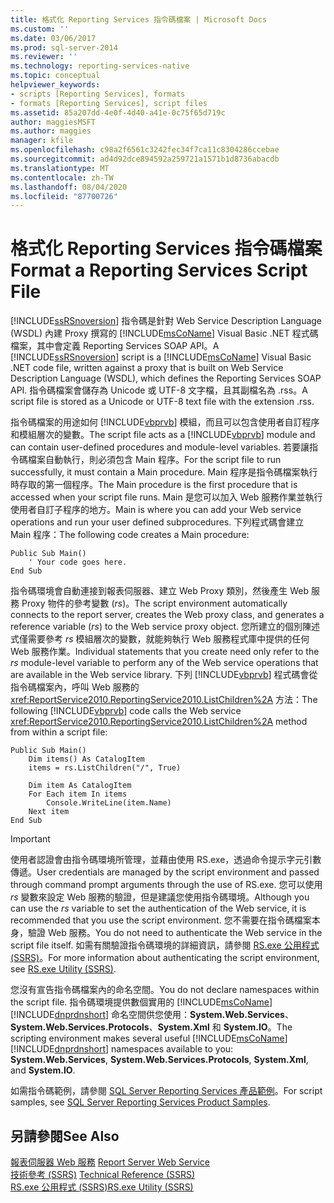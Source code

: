 ```yaml
---
title: 格式化 Reporting Services 指令碼檔案 | Microsoft Docs
ms.custom: ''
ms.date: 03/06/2017
ms.prod: sql-server-2014
ms.reviewer: ''
ms.technology: reporting-services-native
ms.topic: conceptual
helpviewer_keywords:
- scripts [Reporting Services], formats
- formats [Reporting Services], script files
ms.assetid: 85a207dd-4e0f-4d40-a41e-0c75f65d719c
author: maggiesMSFT
ms.author: maggies
manager: kfile
ms.openlocfilehash: c98a2f6561c3242fec34f7ca11c8304286ccebae
ms.sourcegitcommit: ad4d92dce894592a259721a1571b1d8736abacdb
ms.translationtype: MT
ms.contentlocale: zh-TW
ms.lasthandoff: 08/04/2020
ms.locfileid: "87700726"
---
```

# <a name="format-a-reporting-services-script-file"></a><span data-ttu-id="e461b-102">格式化 Reporting Services 指令碼檔案</span><span class="sxs-lookup"><span data-stu-id="e461b-102">Format a Reporting Services Script File</span></span>
  <span data-ttu-id="e461b-103">[!INCLUDE[ssRSnoversion](../../includes/ssrsnoversion-md.md)] 指令碼是針對 Web Service Description Language (WSDL) 內建 Proxy 撰寫的 [!INCLUDE[msCoName](../../includes/msconame-md.md)] Visual Basic .NET 程式碼檔案，其中會定義 Reporting Services SOAP API。</span><span class="sxs-lookup"><span data-stu-id="e461b-103">A [!INCLUDE[ssRSnoversion](../../includes/ssrsnoversion-md.md)] script is a [!INCLUDE[msCoName](../../includes/msconame-md.md)] Visual Basic .NET code file, written against a proxy that is built on Web Service Description Language (WSDL), which defines the Reporting Services SOAP API.</span></span> <span data-ttu-id="e461b-104">指令碼檔案會儲存為 Unicode 或 UTF-8 文字檔，且其副檔名為 .rss。</span><span class="sxs-lookup"><span data-stu-id="e461b-104">A script file is stored as a Unicode or UTF-8 text file with the extension .rss.</span></span>  
  
 <span data-ttu-id="e461b-105">指令碼檔案的用途如何 [!INCLUDE[vbprvb](../../includes/vbprvb-md.md)] 模組，而且可以包含使用者自訂程序和模組層次的變數。</span><span class="sxs-lookup"><span data-stu-id="e461b-105">The script file acts as a [!INCLUDE[vbprvb](../../includes/vbprvb-md.md)] module and can contain user-defined procedures and module-level variables.</span></span> <span data-ttu-id="e461b-106">若要讓指令碼檔案自動執行，則必須包含 Main 程序。</span><span class="sxs-lookup"><span data-stu-id="e461b-106">For the script file to run successfully, it must contain a Main procedure.</span></span> <span data-ttu-id="e461b-107">Main 程序是指令碼檔案執行時存取的第一個程序。</span><span class="sxs-lookup"><span data-stu-id="e461b-107">The Main procedure is the first procedure that is accessed when your script file runs.</span></span> <span data-ttu-id="e461b-108">Main 是您可以加入 Web 服務作業並執行使用者自訂子程序的地方。</span><span class="sxs-lookup"><span data-stu-id="e461b-108">Main is where you can add your Web service operations and run your user defined subprocedures.</span></span> <span data-ttu-id="e461b-109">下列程式碼會建立 Main 程序：</span><span class="sxs-lookup"><span data-stu-id="e461b-109">The following code creates a Main procedure:</span></span>  
  
```  
Public Sub Main()  
    ' Your code goes here.  
End Sub  
```  
  
 <span data-ttu-id="e461b-110">指令碼環境會自動連接到報表伺服器、建立 Web Proxy 類別，然後產生 Web 服務 Proxy 物件的參考變數 (*rs*)。</span><span class="sxs-lookup"><span data-stu-id="e461b-110">The script environment automatically connects to the report server, creates the Web proxy class, and generates a reference variable (*rs*) to the Web service proxy object.</span></span> <span data-ttu-id="e461b-111">您所建立的個別陳述式僅需要參考 *rs* 模組層次的變數，就能夠執行 Web 服務程式庫中提供的任何 Web 服務作業。</span><span class="sxs-lookup"><span data-stu-id="e461b-111">Individual statements that you create need only refer to the *rs* module-level variable to perform any of the Web service operations that are available in the Web service library.</span></span> <span data-ttu-id="e461b-112">下列 [!INCLUDE[vbprvb](../../includes/vbprvb-md.md)] 程式碼會從指令碼檔案內，呼叫 Web 服務的 <xref:ReportService2010.ReportingService2010.ListChildren%2A> 方法：</span><span class="sxs-lookup"><span data-stu-id="e461b-112">The following [!INCLUDE[vbprvb](../../includes/vbprvb-md.md)] code calls the Web service <xref:ReportService2010.ReportingService2010.ListChildren%2A> method from within a script file:</span></span>  
  
```  
Public Sub Main()  
    Dim items() As CatalogItem  
    items = rs.ListChildren("/", True)  
  
    Dim item As CatalogItem  
    For Each item In items  
        Console.WriteLine(item.Name)  
    Next item  
End Sub   
```  
  
> [!IMPORTANT]  
>  <span data-ttu-id="e461b-113">使用者認證會由指令碼環境所管理，並藉由使用 RS.exe，透過命令提示字元引數傳遞。</span><span class="sxs-lookup"><span data-stu-id="e461b-113">User credentials are managed by the script environment and passed through command prompt arguments through the use of RS.exe.</span></span> <span data-ttu-id="e461b-114">您可以使用 *rs* 變數來設定 Web 服務的驗證，但是建議您使用指令碼環境。</span><span class="sxs-lookup"><span data-stu-id="e461b-114">Although you can use the *rs* variable to set the authentication of the Web service, it is recommended that you use the script environment.</span></span> <span data-ttu-id="e461b-115">您不需要在指令碼檔案本身，驗證 Web 服務。</span><span class="sxs-lookup"><span data-stu-id="e461b-115">You do not need to authenticate the Web service in the script file itself.</span></span> <span data-ttu-id="e461b-116">如需有關驗證指令碼環境的詳細資訊，請參閱 [RS.exe 公用程式 &#40;SSRS&#41;](rs-exe-utility-ssrs.md)。</span><span class="sxs-lookup"><span data-stu-id="e461b-116">For more information about authenticating the script environment, see [RS.exe Utility &#40;SSRS&#41;](rs-exe-utility-ssrs.md).</span></span>  
  
 <span data-ttu-id="e461b-117">您沒有宣告指令碼檔案內的命名空間。</span><span class="sxs-lookup"><span data-stu-id="e461b-117">You do not declare namespaces within the script file.</span></span> <span data-ttu-id="e461b-118">指令碼環境提供數個實用的 [!INCLUDE[msCoName](../../includes/msconame-md.md)] [!INCLUDE[dnprdnshort](../../includes/dnprdnshort-md.md)] 命名空間供您使用：**System.Web.Services**、**System.Web.Services.Protocols**、**System.Xml** 和 **System.IO**。</span><span class="sxs-lookup"><span data-stu-id="e461b-118">The scripting environment makes several useful [!INCLUDE[msCoName](../../includes/msconame-md.md)] [!INCLUDE[dnprdnshort](../../includes/dnprdnshort-md.md)] namespaces available to you: **System.Web.Services**, **System.Web.Services.Protocols**, **System.Xml**, and **System.IO**.</span></span>  
  
 <span data-ttu-id="e461b-119">如需指令碼範例，請參閱 [SQL Server Reporting Services 產品範例](https://go.microsoft.com/fwlink/?LinkId=177889)。</span><span class="sxs-lookup"><span data-stu-id="e461b-119">For script samples, see [SQL Server Reporting Services Product Samples](https://go.microsoft.com/fwlink/?LinkId=177889).</span></span>  
  
## <a name="see-also"></a><span data-ttu-id="e461b-120">另請參閱</span><span class="sxs-lookup"><span data-stu-id="e461b-120">See Also</span></span>  
 <span data-ttu-id="e461b-121">[報表伺服器 Web 服務](../report-server-web-service/report-server-web-service.md) </span><span class="sxs-lookup"><span data-stu-id="e461b-121">[Report Server Web Service](../report-server-web-service/report-server-web-service.md) </span></span>  
 <span data-ttu-id="e461b-122">[技術參考 &#40;SSRS&#41;](../technical-reference-ssrs.md) </span><span class="sxs-lookup"><span data-stu-id="e461b-122">[Technical Reference &#40;SSRS&#41;](../technical-reference-ssrs.md) </span></span>  
 [<span data-ttu-id="e461b-123">RS.exe 公用程式 &#40;SSRS&#41;</span><span class="sxs-lookup"><span data-stu-id="e461b-123">RS.exe Utility &#40;SSRS&#41;</span></span>](rs-exe-utility-ssrs.md)  
  
  
